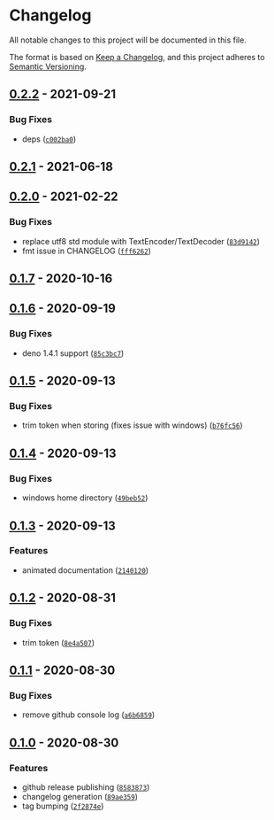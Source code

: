 # Changelog

All notable changes to this project will be documented in this file.

The format is based on [Keep a Changelog], and this project adheres to
[Semantic Versioning].

## [0.2.2] - 2021-09-21

### Bug Fixes

- deps ([`c002ba0`])

## [0.2.1] - 2021-06-18

## [0.2.0] - 2021-02-22

### Bug Fixes

- replace utf8 std module with TextEncoder/TextDecoder ([`83d9142`])
- fmt issue in CHANGELOG ([`fff6262`])

## [0.1.7] - 2020-10-16

## [0.1.6] - 2020-09-19

### Bug Fixes

- deno 1.4.1 support ([`85c3bc7`])

## [0.1.5] - 2020-09-13

### Bug Fixes

- trim token when storing (fixes issue with windows) ([`b76fc56`])

## [0.1.4] - 2020-09-13

### Bug Fixes

- windows home directory ([`49beb52`])

## [0.1.3] - 2020-09-13

### Features

- animated documentation ([`2140120`])

## [0.1.2] - 2020-08-31

### Bug Fixes

- trim token ([`8e4a507`])

## [0.1.1] - 2020-08-30

### Bug Fixes

- remove github console log ([`a6b6859`])

## [0.1.0] - 2020-08-30

### Features

- github release publishing ([`8583873`])
- changelog generation ([`89ae359`])
- tag bumping ([`2f2874e`])

[keep a changelog]: https://keepachangelog.com/en/1.0.0/
[semantic versioning]: https://semver.org/spec/v2.0.0.html
[0.2.2]: https://github.com/denosaurs/release/compare/0.2.1...0.2.2
[`c002ba0`]: https://github.com/denosaurs/release/commit/c002ba0335277ef785e99e57b12c0115c561f9ef
[0.2.1]: https://github.com/denosaurs/release/compare/0.2.0...0.2.1
[0.2.0]: https://github.com/denosaurs/release/compare/0.1.7...0.2.0
[`83d9142`]: https://github.com/denosaurs/release/commit/83d914288fa81e0c20a6bbd66a875fc78eeed2d9
[`fff6262`]: https://github.com/denosaurs/release/commit/fff626229b671bdb683d2a4eae8f36dfcf645a52
[0.1.7]: https://github.com/denosaurs/release/compare/0.1.6...0.1.7
[0.1.6]: https://github.com/denosaurs/release/compare/0.1.5...0.1.6
[`85c3bc7`]: https://github.com/denosaurs/release/commit/85c3bc72bba8c59c74f5353980f83c806d0ab36b
[0.1.5]: https://github.com/denosaurs/release/compare/0.1.4...0.1.5
[`b76fc56`]: https://github.com/denosaurs/release/commit/b76fc567a5918a938ed578885beb6cc667bc3a91
[0.1.4]: https://github.com/denosaurs/release/compare/0.1.3...0.1.4
[`49beb52`]: https://github.com/denosaurs/release/commit/49beb522546aaceac3124e033661863f0e3d617e
[0.1.3]: https://github.com/denosaurs/release/compare/0.1.2...0.1.3
[`2140120`]: https://github.com/denosaurs/release/commit/214012013594c5b3831c5a006a22bd5306a13fdd
[0.1.2]: https://github.com/denosaurs/release/compare/0.1.1...0.1.2
[`8e4a507`]: https://github.com/denosaurs/release/commit/8e4a5070af25a568b6a9b8d313edd2fe20cc8882
[0.1.1]: https://github.com/denosaurs/release/compare/0.1.0...0.1.1
[`a6b6859`]: https://github.com/denosaurs/release/commit/a6b685915b06495c798cacb0c58617e9e5dcfbc6
[0.1.0]: https://github.com/denosaurs/release/compare/0.1.0
[`8583873`]: https://github.com/denosaurs/release/commit/85838731e5e9228a49d7d5247cbabd7762b7cc76
[`89ae359`]: https://github.com/denosaurs/release/commit/89ae3595e01f11e4a12aa712b61374dfeabf80ab
[`2f2874e`]: https://github.com/denosaurs/release/commit/2f2874e4eb7365dda87f0ce9d2d7f173aec1ebcf
